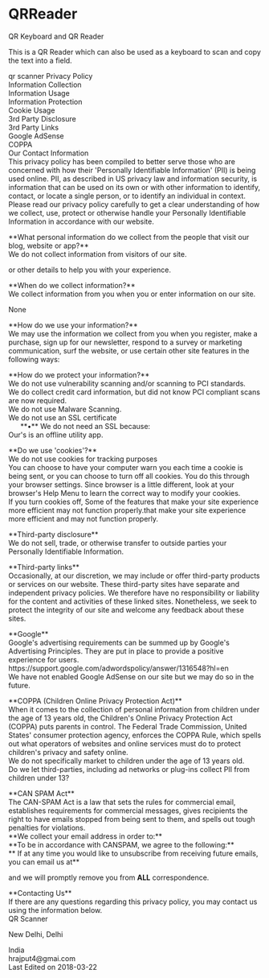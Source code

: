 # QRReader
QR Keyboard and QR Reader

This is a QR Reader which can also be used as a keyboard to scan and copy the text into a field.

<div id="ppHeader">qr scanner Privacy Policy</div>

<div id="ppBody">

<div class="ppConsistencies">

<div class="col-2">

<div class="quick-links text-center">Information Collection</div>

</div>

<div class="col-2">

<div class="quick-links text-center">Information Usage</div>

</div>

<div class="col-2">

<div class="quick-links text-center">Information Protection</div>

</div>

<div class="col-2">

<div class="quick-links text-center">Cookie Usage</div>

</div>

<div class="col-2">

<div class="quick-links text-center">3rd Party Disclosure</div>

</div>

<div class="col-2">

<div class="quick-links text-center">3rd Party Links</div>

</div>

</div>

<div class="ppConsistencies">

<div class="col-2">

<div class="col-12 quick-links2 gen-text-center">Google AdSense</div>

</div>

<div class="col-2">

<div class="col-12 quick-links2 gen-text-center coppa-pad">COPPA</div>

</div>

<div class="col-2">

<div class="quick-links2 gen-text-center">Our Contact Information  
</div>

</div>

</div>

<div class="innerText">This privacy policy has been compiled to better serve those who are concerned with how their 'Personally Identifiable Information' (PII) is being used online. PII, as described in US privacy law and information security, is information that can be used on its own or with other information to identify, contact, or locate a single person, or to identify an individual in context. Please read our privacy policy carefully to get a clear understanding of how we collect, use, protect or otherwise handle your Personally Identifiable Information in accordance with our website.  
</div>

<span id="infoCo"></span>  

<div class="grayText">**What personal information do we collect from the people that visit our blog, website or app?**</div>

<div class="innerText">We do not collect information from visitors of our site.</div>

or other details to help you with your experience.</div>

<div class="grayText">**When do we collect information?**</div>

<div class="innerText">We collect information from you when you or enter information on our site.</div>

None<span id="infoUs"></span>  

<div class="grayText">**How do we use your information?**</div>

<div class="innerText">We may use the information we collect from you when you register, make a purchase, sign up for our newsletter, respond to a survey or marketing communication, surf the website, or use certain other site features in the following ways:  

</div>

<span id="infoPro"></span>  

<div class="grayText">**How do we protect your information?**</div>

<div class="innerText">We do not use vulnerability scanning and/or scanning to PCI standards.</div>

<div class="innerText">We do collect credit card information, but did not know PCI compliant scans are now required.</div>

<div class="innerText">We do not use Malware Scanning.  

</div>

<div class="innerText">We do not use an SSL certificate</div>

<div class="innerText">      **•** We do not need an SSL because:</div>

<div class="innerText">Our's is an offline utility app.</div>

<span id="coUs"></span>  

<div class="grayText">**Do we use 'cookies'?**</div>

<div class="innerText">We do not use cookies for tracking purposes</div>

<div class="innerText">  
You can choose to have your computer warn you each time a cookie is being sent, or you can choose to turn off all cookies. You do this through your browser settings. Since browser is a little different, look at your browser's Help Menu to learn the correct way to modify your cookies.  
</div>

<div class="innerText">If you turn cookies off, Some of the features that make your site experience more efficient may not function properly.that make your site experience more efficient and may not function properly.</div>

<span id="trDi"></span>  

<div class="grayText">**Third-party disclosure**</div>

<div class="innerText">We do not sell, trade, or otherwise transfer to outside parties your Personally Identifiable Information.</div>

<span id="trLi"></span>  

<div class="grayText">**Third-party links**</div>

<div class="innerText">Occasionally, at our discretion, we may include or offer third-party products or services on our website. These third-party sites have separate and independent privacy policies. We therefore have no responsibility or liability for the content and activities of these linked sites. Nonetheless, we seek to protect the integrity of our site and welcome any feedback about these sites.</div>

<span id="gooAd"></span>  

<div class="blueText">**Google**</div>

<div class="innerText">Google's advertising requirements can be summed up by Google's Advertising Principles. They are put in place to provide a positive experience for users. https://support.google.com/adwordspolicy/answer/1316548?hl=en  

</div>

<div class="innerText">We have not enabled Google AdSense on our site but we may do so in the future.</div>

<span id="coppAct"></span>  

<div class="blueText">**COPPA (Children Online Privacy Protection Act)**</div>

<div class="innerText">When it comes to the collection of personal information from children under the age of 13 years old, the Children's Online Privacy Protection Act (COPPA) puts parents in control. The Federal Trade Commission, United States' consumer protection agency, enforces the COPPA Rule, which spells out what operators of websites and online services must do to protect children's privacy and safety online.  

</div>

<div class="innerText">We do not specifically market to children under the age of 13 years old.</div>

<div class="innerText">Do we let third-parties, including ad networks or plug-ins collect PII from children under 13?</div>

<span id="canSpam"></span>  

<div class="blueText">**CAN SPAM Act**</div>

<div class="innerText">The CAN-SPAM Act is a law that sets the rules for commercial email, establishes requirements for commercial messages, gives recipients the right to have emails stopped from being sent to them, and spells out tough penalties for violations.  

</div>

<div class="innerText">**We collect your email address in order to:**</div>

<div class="innerText">  
**To be in accordance with CANSPAM, we agree to the following:**</div>

<div class="innerText">**  
If at any time you would like to unsubscribe from receiving future emails, you can email us at**</div>

and we will promptly remove you from **ALL** correspondence.  
<span id="ourCon"></span>  

<div class="blueText">**Contacting Us**</div>

<div class="innerText">If there are any questions regarding this privacy policy, you may contact us using the information below.  

</div>

<div class="innerText">QR Scanner</div>

New Delhi, Delhi

<div class="innerText">India</div>

<div class="innerText">hrajput4@gmai.com</div>

<div class="innerText">  
Last Edited on 2018-03-22</div>
